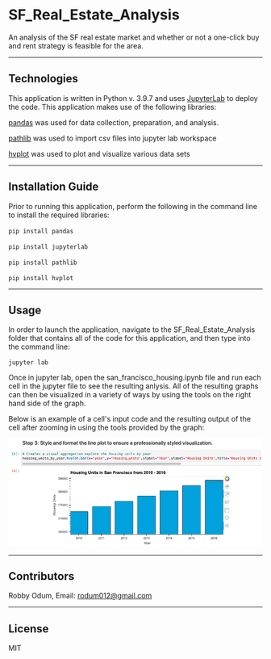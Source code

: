 # SF_Real_Estate_Analysis
An analysis of the SF real estate market and whether or not a one-click buy and rent strategy is feasible for the area. 

---

## Technologies

This application is written in Python v. 3.9.7 and uses [JupyterLab](https://jupyter.org/) to deploy the code. This application makes use of
 the following libraries:


[pandas](https://pandas.pydata.org/docs/) was used for data collection, preparation, and analysis.

[pathlib](https://docs.python.org/3/library/pathlib.html) was used to import csv files into jupyter lab workspace

[hvplot](https://hvplot.holoviz.org/) was used to plot and visualize various data sets



---

## Installation Guide

Prior to running this application, perform the following in the command line to install the required libraries:

`pip install pandas`

`pip install jupyterlab`

`pip install pathlib`

`pip install hvplot`

---

## Usage

In order to launch the application, navigate to the SF_Real_Estate_Analysis folder that contains all of the code for this application, and then type into the command line:

```
jupyter lab
```

Once in jupyter lab, open the san_francisco_housing.ipynb file and run each cell in the jupyter file to see the resulting anlysis. All of the resulting graphs can then be visualized in a variety of ways by using the tools on the right hand side of the graph.

Below is an example of a cell's input code and the resulting output of the cell after zooming in using the tools provided by the graph:

![output](Images/Output.png)

---

## Contributors

Robby Odum, Email: rodum012@gmail.com

---

## License

MIT